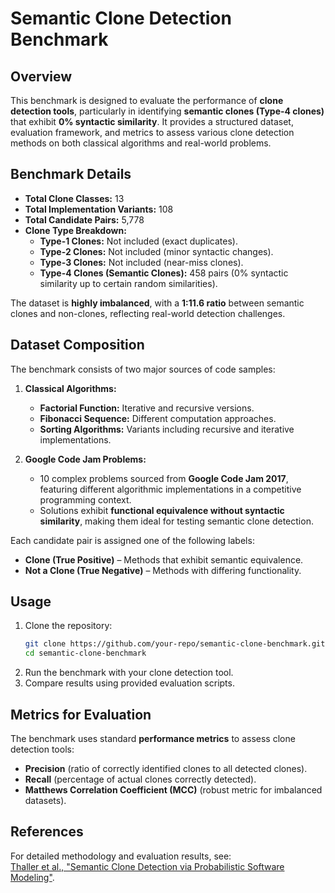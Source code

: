 # **Semantic Clone Detection Benchmark**  

## **Overview**  
This benchmark is designed to evaluate the performance of **clone detection tools**, particularly in identifying **semantic clones (Type-4 clones)** that exhibit **0% syntactic similarity**. It provides a structured dataset, evaluation framework, and metrics to assess various clone detection methods on both classical algorithms and real-world problems.  

## **Benchmark Details**  
- **Total Clone Classes:** 13  
- **Total Implementation Variants:** 108  
- **Total Candidate Pairs:** 5,778  
- **Clone Type Breakdown:**  
  - **Type-1 Clones:** Not included (exact duplicates).  
  - **Type-2 Clones:** Not included (minor syntactic changes).  
  - **Type-3 Clones:** Not included (near-miss clones).  
  - **Type-4 Clones (Semantic Clones):** 458 pairs (0% syntactic similarity up to certain random similarities).  

The dataset is **highly imbalanced**, with a **1:11.6 ratio** between semantic clones and non-clones, reflecting real-world detection challenges.  

## **Dataset Composition**  
The benchmark consists of two major sources of code samples:  

1. **Classical Algorithms:**  
   - **Factorial Function:** Iterative and recursive versions.  
   - **Fibonacci Sequence:** Different computation approaches.  
   - **Sorting Algorithms:** Variants including recursive and iterative implementations.  

2. **Google Code Jam Problems:**  
   - 10 complex problems sourced from **Google Code Jam 2017**, featuring different algorithmic implementations in a competitive programming context.  
   - Solutions exhibit **functional equivalence without syntactic similarity**, making them ideal for testing semantic clone detection.  

Each candidate pair is assigned one of the following labels:  
- **Clone (True Positive)** – Methods that exhibit semantic equivalence.  
- **Not a Clone (True Negative)** – Methods with differing functionality.  

## **Usage**  

1. Clone the repository:  
   ```bash
   git clone https://github.com/your-repo/semantic-clone-benchmark.git  
   cd semantic-clone-benchmark
   ```  
2. Run the benchmark with your clone detection tool.  
3. Compare results using provided evaluation scripts.  

## **Metrics for Evaluation**  
The benchmark uses standard **performance metrics** to assess clone detection tools:  
- **Precision** (ratio of correctly identified clones to all detected clones).  
- **Recall** (percentage of actual clones correctly detected).  
- **Matthews Correlation Coefficient (MCC)** (robust metric for imbalanced datasets).  

## **References**  
For detailed methodology and evaluation results, see:  
[Thaller et al., "Semantic Clone Detection via Probabilistic Software Modeling"](https://link-to-paper).  
